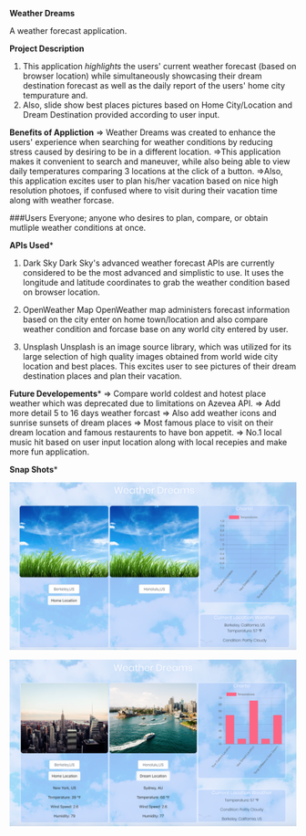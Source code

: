 
**Weather Dreams**

A weather forecast application.

**Project Description**
1. This application _highlights_ the users' current weather forecast (based on browser location) while simultaneously showcasing their dream destination forecast as well as the daily report of the users' home city tempurature and. 
2. Also, slide show best places pictures based on Home City/Location and Dream Destination provided according to user input.

**Benefits of Appliction**
=> Weather Dreams was created to enhance the users' experience when searching for weather conditions by reducing stress caused by desiring to be in a different location. 
=>This application makes it convenient to search and maneuver, while also being able to view daily temperatures comparing 3 locations at the click of a button. 
=>Also, this application excites user to plan his/her vacation based on nice high resolution photoes, if confused where to visit during their vacation time along with weather forcase.

###Users
Everyone; anyone who desires to plan, compare, or obtain mutliple weather conditions at once. 

**APIs Used***
1. Dark Sky
Dark Sky's advanced weather forecast APIs are currently considered to be the most advanced and simplistic to use. It uses the longitude and latitude coordinates to grab the weather condition based on browser location.

2. OpenWeather Map
OpenWeather map administers forecast information based on the city enter on home town/location and also compare weather condition and forcase base on any world city entered by user.

3. Unsplash
Unsplash is an image source library, which was utilized for its large selection of high quality images obtained from world wide city location and best places. This excites user to see pictures of their dream destination places and plan their vacation.

**Future Developements***
=> Compare world coldest and hotest place weather which was deprecated due to limitations on Azevea API.
=> Add more detail 5 to 16 days weather forcast 
=> Also add weather icons and sunrise sunsets of dream places
=> Most famous place to visit on their dream location and famous restaurents to have bon appetit.
=> No.1 local music hit based on user input location along with local recepies and make more fun application.



**Snap Shots***

![Initial Loading of Weather Dream](assets/images/initialScreen.png)

![After Updating Location ](assets/images/weatherScreen.png)


